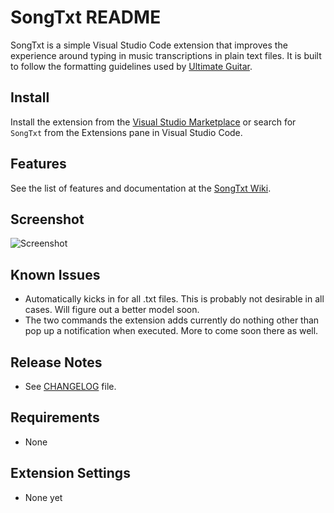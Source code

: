 # SongTxt README

SongTxt is a simple Visual Studio Code extension that improves the experience around typing in music transcriptions in plain text files. It is built to follow the formatting guidelines used by [Ultimate Guitar](https://www.ultimate-guitar.com/contribution/help/rubric).

## Install

Install the extension from the [Visual Studio Marketplace](https://marketplace.visualstudio.com/items?itemName=gusper.songtxt) or search for `SongTxt` from the Extensions pane in Visual Studio Code.

## Features

See the list of features and documentation at the [SongTxt Wiki](https://github.com/gusper/SongTxt-vscode/wiki).

## Screenshot

![Screenshot](https://i.imgur.com/FWrCtGM.gif)

## Known Issues

- Automatically kicks in for all .txt files. This is probably not desirable in all cases. Will figure out a better model soon.
- The two commands the extension adds currently do nothing other than pop up a notification when executed. More to come soon there as well.

## Release Notes

- See [CHANGELOG](CHANGELOG.md) file.

## Requirements

- None

## Extension Settings

- None yet